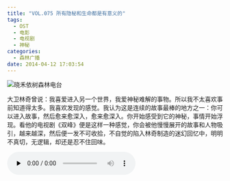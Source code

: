 ```yaml
---
title: "VOL.075 所有隐秘和生命都是有意义的"
tags:
  - OST
  - 电影
  - 电视剧
  - 神秘
categories:
  - 森林广播
date: 2014-04-12 17:03:54
---
```


![晓禾依树森林电台](../../../images/radiocover/radio_075.jpg) 

大卫林奇曾说：我喜爱进入另一个世界，我爱神秘难解的事物。所以我不太喜欢事前知道得太多。我喜欢发现的感觉。我认为这是连续的故事最棒的地方之一：你可以进入故事，然后愈来愈深入，愈来愈深入。你开始感受到它的神秘，事情开始浮现。看他的电视剧《双峰》便是这样一种感觉，你会被他慢慢展开的故事和人物吸引，越来越深，然后便一发不可收拾，不自觉的陷入林奇制造的迷幻回忆中，明明不真切，无逻辑，却还是忍不住回味。   

<audio id="audio" controls="" preload="none">
  <source id="mp3" src="http://www.coletree.com/radio/coletree_radio_075.mp3">
</audio>